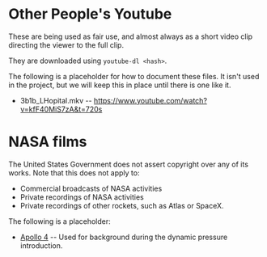 # Other People's Youtube

These are being used as fair use, and almost always as a short video clip
directing the viewer to the full clip.

They are downloaded using `youtube-dl <hash>`.

The following is a placeholder for how to document
these files. It isn't used in the project, but we
will keep this in place until there is one like it.

* 3b1b_LHopital.mkv -- https://www.youtube.com/watch?v=kfF40MiS7zA&t=720s

# NASA films

The United States Government does not assert copyright over any of its
works. Note that this does not apply to:

* Commercial broadcasts of NASA activities
* Private recordings of NASA activities
* Private recordings of other rockets, such as Atlas or SpaceX.

The following is a placeholder:
* [Apollo 4](https://www.youtube.com/watch?v=yGY5qOwx3nQ) -- Used for 
background during the dynamic pressure introduction.
